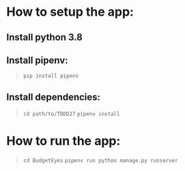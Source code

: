 # How to setup the app:

## Install python 3.8

## Install pipenv:

>  `pip install pipenv`

## Install dependencies:

>  `cd path/to/TDDD27`
>  `pipenv install`

# How to run the app:

>  `cd BudgetEyes`
>  `pipenv run python manage.py runserver`